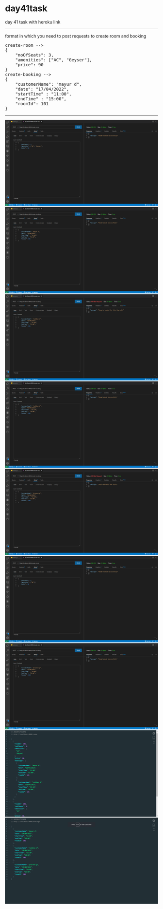 # day41task
day 41 task with heroku link
<hr/>
<p>format in which you need to post requests to create room and booking</p>
<pre>
create-room -->
{
    "noOfSeats": 3,
    "amenities": ["AC", "Geyser"],
    "price": 90
}
create-booking -->
{
    "customerName": "mayur d",
    "date": "17/04/2022",
    "startTime" : "11:00",
    "endTime" : "15:00",
    "roomId": 101
}
</pre>
<hr/>
<img src="documentation/thunderclient (1).png" />
<img src="documentation/thunderclient (2).png" />
<img src="documentation/thunderclient (3).png" />
<img src="documentation/thunderclient (4).png" />
<img src="documentation/thunderclient (5).png" />
<img src="documentation/thunderclient (6).png" />
<img src="documentation/thunderclient (7).png" />
<img src="documentation/thunderclient (8).png" />
<img src="documentation/thunderclient (9).png" />
